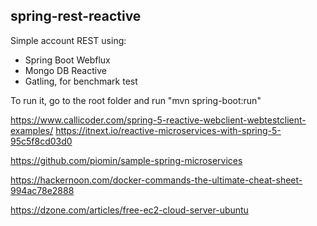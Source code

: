 ## spring-rest-reactive

Simple account REST using:
* Spring Boot Webflux
* Mongo DB Reactive
* Gatling, for benchmark test

To run it, go to the root folder and run "mvn spring-boot:run"



https://www.callicoder.com/spring-5-reactive-webclient-webtestclient-examples/
https://itnext.io/reactive-microservices-with-spring-5-95c5f8cd03d0

https://github.com/piomin/sample-spring-microservices



https://hackernoon.com/docker-commands-the-ultimate-cheat-sheet-994ac78e2888


https://dzone.com/articles/free-ec2-cloud-server-ubuntu

